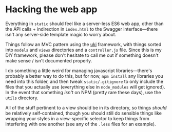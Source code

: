Hacking the web app
===================
Everything in `static` should feel like a server-less ES6 web app, other than
the API calls + indirection in `index.html` to the Swagger interface—there isn't
any server-side template magic to worry about.

Things follow an MVC pattern using the
[uki](https://github.com/alex-r-bigelow/uki) framework, with things sorted into
`models` and `views` directories and a `controller.js` file. Since this is my
DIY framework, please don't hesitate to call me out if something doesn't make
sense / isn't documented properly.

I do something a little weird for managing javascript libraries—there's probably
a better way to do this, but for now, `npm install` any libraries you need into
this folder, and then tweak `static/.gitignore` to only include the files that
you actually use (everything else in `node_modules` will get ignored). In the
event that something *isn't* on NPM (pretty rare these days), use the `utils`
directory.

All of the stuff pertinent to a view should be in its directory, so things
*should* be relatively self-contained, though you should still do sensible
things like wrapping your styles in a view-specific selector to keep things from
interfering with one another (see any of the `.less` files for an example).
